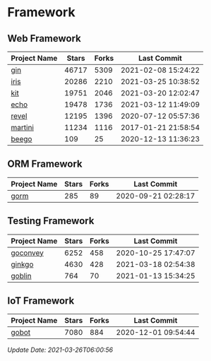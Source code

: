 # Framework

## Web Framework
| Project Name | Stars | Forks | Last Commit |
| ------------ | ----- | ----- | ----------- |
| [gin](https://github.com/gin-gonic/gin) | 46717 | 5309 | 2021-02-08 15:24:22 |
| [iris](https://github.com/kataras/iris) | 20286 | 2210 | 2021-03-25 10:38:52 |
| [kit](https://github.com/go-kit/kit) | 19751 | 2046 | 2021-03-20 12:02:47 |
| [echo](https://github.com/labstack/echo) | 19478 | 1736 | 2021-03-12 11:49:09 |
| [revel](https://github.com/revel/revel) | 12195 | 1396 | 2020-07-12 05:57:36 |
| [martini](https://github.com/go-martini/martini) | 11234 | 1116 | 2017-01-21 21:58:54 |
| [beego](https://github.com/astaxie/beego) | 109 | 25 | 2020-12-13 11:36:23 |

## ORM Framework
| Project Name | Stars | Forks | Last Commit |
| ------------ | ----- | ----- | ----------- |
| [gorm](https://github.com/jinzhu/gorm) | 285 | 89 | 2020-09-21 02:28:17 |

## Testing Framework
| Project Name | Stars | Forks | Last Commit |
| ------------ | ----- | ----- | ----------- |
| [goconvey](https://github.com/smartystreets/goconvey) | 6252 | 458 | 2020-10-25 17:47:07 |
| [ginkgo](https://github.com/onsi/ginkgo) | 4630 | 428 | 2021-03-18 02:54:38 |
| [goblin](https://github.com/franela/goblin) | 764 | 70 | 2021-01-13 15:34:25 |

## IoT Framework
| Project Name | Stars | Forks | Last Commit |
| ------------ | ----- | ----- | ----------- |
| [gobot](https://github.com/hybridgroup/gobot) | 7080 | 884 | 2020-12-01 09:54:44 |

*Update Date: 2021-03-26T06:00:56*